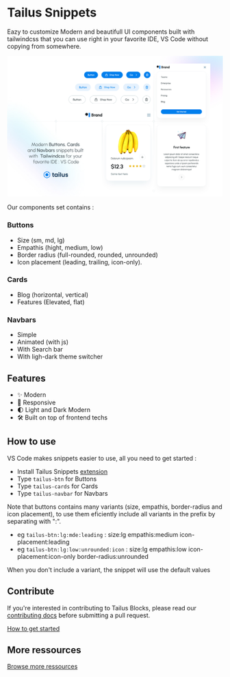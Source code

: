 # Tailus Snippets

Eazy to customize Modern and beautifull UI components built with tailwindcss 
that you can use right in your favorite IDE, VS Code without copying from somewhere.

![tailus snippets cover](public/tailus-snippets-cover.webp)

Our components set contains :

### Buttons

- Size (sm, md, lg)
- Empathis (hight, medium, low)
- Border radius (full-rounded, rounded, unrounded) 
- Icon placement (leading, trailing, icon-only).

### Cards

- Blog (horizontal, vertical)
- Features (Elevated, flat)

### Navbars 

- Simple
- Animated (with js)
- With Search bar
- With ligh-dark theme switcher


## Features

- ✨ Modern
- 📱 Responsive
- 🌓 Light and Dark Modern
- 🛠 Built on top of frontend techs

## How to use

VS Code makes snippets easier to use, all you need to get started :

- Install Tailus Snippets [extension](https://marketplace.visualstudio.com/items?itemName=TailusUI.snippus)
- Type `tailus-btn` for Buttons
- Type `tailus-cards` for Cards
- Type `tailus-navbar` for Navbars

Note that buttons contains many variants (size, empathis, border-radius and icon placement), to use them eficiently include all variants in the prefix by separating with ":".

- eg `tailus-btn:lg:mde:leading` : size:lg empathis:medium icon-placement:leading
- eg `tailus-btn:lg:low:unrounded:icon` : size:lg empathis:low icon-placement:icon-only border-radius:unrounded

When you don't include a variant, the snippet will use the default values

## Contribute

If you're interested in contributing to Tailus Blocks, please read our [contributing docs](CONTRIBUTING.md) before submitting a pull request.

[How to get started](https://code.visualstudio.com/api/get-started/your-first-extension)

## More ressources

[Browse more ressources](https://tailus.io)
